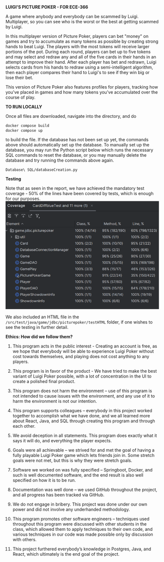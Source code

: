 **LUIGI'S PICTURE POKER - FOR ECE-366**

A game where anybody and everybody can be scammed by Luigi. Multiplayer, so you can see who is the worst or the best at getting scammed by Luigi. 

In this multiplayer version of Picture Poker, players can bet "money" on games and try to accumulate as many tokens as possible by creating strong hands to beat Luigi. The players with the most tokens will receive larger portions of the pot. During each round, players can bet up to five tokens and may select and redraw any and all of the five cards in their hands in an attempt to improve their hand. After each player has bet and redrawn, Luigi selects cards from his hands to redraw using a semi-intelligent algorithm, then each player compares their hand to Luigi's to see if they win big or lose their bet.

This version of Picture Poker also features profiles for players, tracking how you've placed in games and how many tokens you've accumulated over the course of play.

**TO RUN LOCALLY**

Once all files are downloaded, navigate into the directory, and do 

```shell
docker compose build
docker compose up
```

to build the file. If the database has not been set up yet, the commands above should automatically set up the database. 
To manually set up the database, you may run the Python script below which runs the necessary SQL commands to 
reset the database, or you may manually delete the database and try running the commands above again. 
```shell
Database\ SQL/databaseCreation.py
```

**Testing**

Note that as seen in the report, we have achieved the mandatory test coverage - 50% of the lines have been covered by 
tests, which is enough for our purposes. 
![img.png](report.png)

We also included an HTML file in the `/src/test/java/game/jdbc/picturepoker/testHTML` folder, if one wishes to see the testing in further detail. 


**Ethics: How did we follow them?**

1. This program acts in the public interest - Creating an account is free, as we hope that everybody will be able to experience Luigi Poker without cost towards themselves, and playing does not cost anything to any players.  

2. This program is in favor of the product - We have tried to make the best variant of Luigi Poker possible, with a lot of concentration in the UI to create a polished final product.  

3. This program does not harm the environment – use of this program is not intended to cause issues with the environment, and any use of it to harm the environment is not our intention.  

4. This program supports colleagues – everybody in this project worked together to accomplish what we have done, and we all learned more about React, Java, and SQL through creating this program and through each other.  

5. We avoid deception in all statements. This program does exactly what it says it will do, and everything the player expects.  

6. Goals were all achievable – we strived for and met the goal of having a fully playable Luigi Poker game which lets friends join in. Some stretch goals were not met, but this is why they were stretch goals.  

7. Software we worked on was fully specified – Springboot, Docker, and such is well documented software, and the end result is also well specified on how it is to be run.  

8. Documentation was well done – we used GitHub throughout the project, and all progress has been tracked via GitHub.  

9. We do not engage in bribery. This project was done under our own power and did not involve any underhanded methodology.  

10. This program promotes other software engineers – techniques used throughout this program were discussed with other students in the class, which allowed them to apply techniques to their own code, and various techniques in our code was made possible only by discussion with others.  

11. This project furthered everybody’s knowledge in Postgres, Java, and React, which ultimately 
is the end goal of the project.  